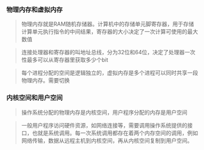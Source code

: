 ### 物理内存和虚拟内存
> 物理内存就是RAM随机存储器。计算机中的存储单元脚寄存器，用于存储计算单元执行指令的中间结果，寄存器的大小决定了一次计算可使用的最大数值

> 连接处理器和寄存器的叫地址总线，分为32位和64位，决定了处理器一次性最多可以从寄存器里获取多少个bit

> 每个进程分配的空间是逻辑独立的，虚拟内存是多个进程可以同时共享一段物理内存。需要切换


### 内核空间和用户空间
> 操作系统分配的物理内存是内核空间，用户程序分配的内存是用户空间

> 一般用户程序访问硬件资源，如网络连接等，需要调用操作系统提供的接口，也就是系统调用。每一次系统调用都存在着两个内存空间的调用，例如网络传输，数据从远程主机到内核空间，再从内核空间复制到用户空间。


